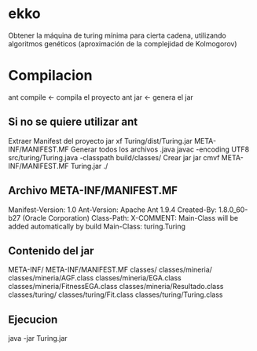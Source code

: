 # ekko
Obtener la máquina de turing mínima para cierta cadena, utilizando algoritmos genéticos (aproximación de la complejidad de Kolmogorov)

# Compilacion
ant compile <- compila el proyecto
ant jar <- genera el jar

## Si no se quiere utilizar ant
Extraer Manifest del proyecto
jar xf Turing/dist/Turing.jar META-INF/MANIFEST.MF
Generar todos los archivos .java
javac -encoding UTF8 src/turing/Turing.java -classpath build/classes/
Crear jar
jar cmvf META-INF/MANIFEST.MF Turing.jar ./

## Archivo META-INF/MANIFEST.MF
Manifest-Version: 1.0
Ant-Version: Apache Ant 1.9.4
Created-By: 1.8.0_60-b27 (Oracle Corporation)
Class-Path: 
X-COMMENT: Main-Class will be added automatically by build
Main-Class: turing.Turing

## Contenido del jar
META-INF/
META-INF/MANIFEST.MF
classes/
classes/mineria/
classes/mineria/AGF.class
classes/mineria/EGA.class
classes/mineria/FitnessEGA.class
classes/mineria/Resultado.class
classes/turing/
classes/turing/Fit.class
classes/turing/Turing.class

## Ejecucion
java -jar Turing.jar
